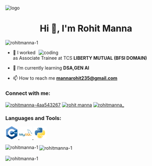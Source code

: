 ![logo](https://static.vecteezy.com/system/resources/previews/024/570/291/large_2x/3d-rendering-humanoid-robot-working-in-modern-office-with-computer-mixed-media-an-ai-robot-scientist-doing-experiments-in-the-laboratory-ai-generated-free-photo.jpg)
<h1 align="center">Hi 👋, I'm Rohit Manna</h1>
<p align="left"> <img src="https://komarev.com/ghpvc/?username=rohitmanna-1&label=Profile%20views&color=0e75b6&style=flat" alt="rohitmanna-1" /> </p>
<img align="right" alt="coding" width="400" src="https://wallpapers.com/images/featured/data-science-xe1pmo7wm4jcokpd.jpg">

- 🔭 I worked as Associate Trainee at TCS **LIBERTY MUTUAL (BFSI DOMAIN)**

- 🌱 I’m currently learning **DSA,GEN AI**

- 📫 How to reach me **mannarohit235@gmail.com**

<h3 align="left">Connect with me:</h3>
<p align="left">
<a href="https://linkedin.com/in/rohitmanna-4aa543267" target="blank"><img align="center" src="https://raw.githubusercontent.com/rahuldkjain/github-profile-readme-generator/master/src/images/icons/Social/linked-in-alt.svg" alt="rohitmanna-4aa543267" height="30" width="40" /></a>
<a href="https://fb.com/rohit manna" target="blank"><img align="center" src="https://raw.githubusercontent.com/rahuldkjain/github-profile-readme-generator/master/src/images/icons/Social/facebook.svg" alt="rohit manna" height="30" width="40" /></a>
<a href="https://instagram.com/rohitmanna_" target="blank"><img align="center" src="https://raw.githubusercontent.com/rahuldkjain/github-profile-readme-generator/master/src/images/icons/Social/instagram.svg" alt="rohitmanna_" height="30" width="40" /></a>
</p>

<h3 align="left">Languages and Tools:</h3>
<p align="left"> <a href="https://www.w3schools.com/cpp/" target="_blank" rel="noreferrer"> <img src="https://raw.githubusercontent.com/devicons/devicon/master/icons/cplusplus/cplusplus-original.svg" alt="cplusplus" width="40" height="40"/> </a> <a href="https://www.mysql.com/" target="_blank" rel="noreferrer"> <img src="https://raw.githubusercontent.com/devicons/devicon/master/icons/mysql/mysql-original-wordmark.svg" alt="mysql" width="40" height="40"/> </a> <a href="https://www.python.org" target="_blank" rel="noreferrer"> <img src="https://raw.githubusercontent.com/devicons/devicon/master/icons/python/python-original.svg" alt="python" width="40" height="40"/> </a> </p>

<p><img align="left" src="https://github-readme-stats.vercel.app/api/top-langs?username=rohitmanna-1&show_icons=true&locale=en&layout=compact" alt="rohitmanna-1" /></p>

<p>&nbsp;<img align="center" src="https://github-readme-stats.vercel.app/api?username=rohitmanna-1&show_icons=true&locale=en" alt="rohitmanna-1" /></p>

<p><img align="center" src="https://github-readme-streak-stats.herokuapp.com/?user=rohitmanna-1&" alt="rohitmanna-1" /></p>
